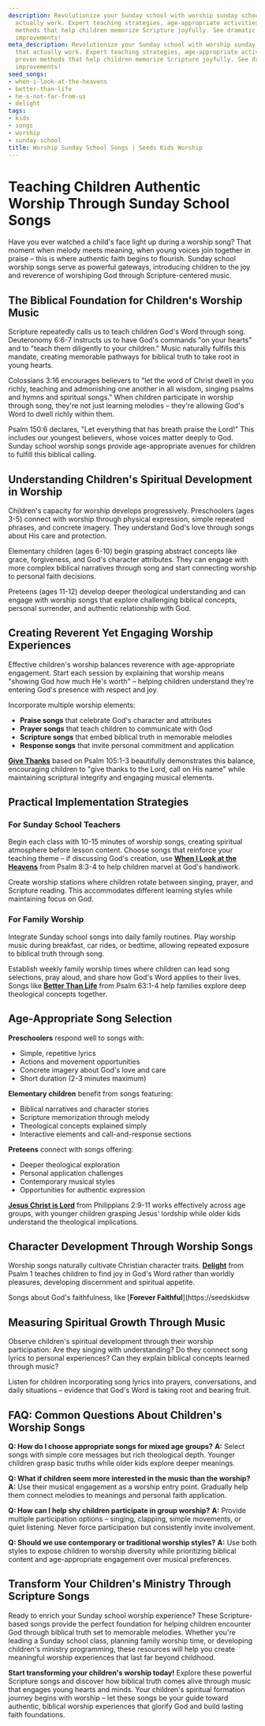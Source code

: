 ```yaml
---
description: Revolutionize your Sunday school with worship sunday school songs that
  actually work. Expert teaching strategies, age-appropriate activities, and proven
  methods that help children memorize Scripture joyfully. See dramatic engagement
  improvements!
meta_description: Revolutionize your Sunday school with worship sunday school songs
  that actually work. Expert teaching strategies, age-appropriate activities, and
  proven methods that help children memorize Scripture joyfully. See dramatic engagement
  improvements!
seed_songs:
- when-i-look-at-the-heavens
- better-than-life
- he-s-not-far-from-us
- delight
tags:
- kids
- songs
- worship
- sunday-school
title: Worship Sunday School Songs | Seeds Kids Worship
---
```

# Teaching Children Authentic Worship Through Sunday School Songs

Have you ever watched a child's face light up during a worship song? That moment when melody meets meaning, when young voices join together in praise – this is where authentic faith begins to flourish. Sunday school worship songs serve as powerful gateways, introducing children to the joy and reverence of worshiping God through Scripture-centered music.

## The Biblical Foundation for Children's Worship Music

Scripture repeatedly calls us to teach children God's Word through song. Deuteronomy 6:6-7 instructs us to have God's commands "on your hearts" and to "teach them diligently to your children." Music naturally fulfills this mandate, creating memorable pathways for biblical truth to take root in young hearts.

Colossians 3:16 encourages believers to "let the word of Christ dwell in you richly, teaching and admonishing one another in all wisdom, singing psalms and hymns and spiritual songs." When children participate in worship through song, they're not just learning melodies – they're allowing God's Word to dwell richly within them.

Psalm 150:6 declares, "Let everything that has breath praise the Lord!" This includes our youngest believers, whose voices matter deeply to God. Sunday school worship songs provide age-appropriate avenues for children to fulfill this biblical calling.

## Understanding Children's Spiritual Development in Worship

Children's capacity for worship develops progressively. Preschoolers (ages 3-5) connect with worship through physical expression, simple repeated phrases, and concrete imagery. They understand God's love through songs about His care and protection.

Elementary children (ages 6-10) begin grasping abstract concepts like grace, forgiveness, and God's character attributes. They can engage with more complex biblical narratives through song and start connecting worship to personal faith decisions.

Preteens (ages 11-12) develop deeper theological understanding and can engage with worship songs that explore challenging biblical concepts, personal surrender, and authentic relationship with God.

## Creating Reverent Yet Engaging Worship Experiences

Effective children's worship balances reverence with age-appropriate engagement. Start each session by explaining that worship means "showing God how much He's worth" – helping children understand they're entering God's presence with respect and joy.

Incorporate multiple worship elements:
- **Praise songs** that celebrate God's character and attributes
- **Prayer songs** that teach children to communicate with God
- **Scripture songs** that embed biblical truth in memorable melodies
- **Response songs** that invite personal commitment and application

[**Give Thanks**](https://seedskidsworship.com/product/give-thanks-psalm-1051-3-2/) based on Psalm 105:1-3 beautifully demonstrates this balance, encouraging children to "give thanks to the Lord, call on His name" while maintaining scriptural integrity and engaging musical elements.

## Practical Implementation Strategies

### For Sunday School Teachers

Begin each class with 10-15 minutes of worship songs, creating spiritual atmosphere before lesson content. Choose songs that reinforce your teaching theme – if discussing God's creation, use [**When I Look at the Heavens**](https://seedskidsworship.com/product/when-i-look-at-your-heavens/) from Psalm 8:3-4 to help children marvel at God's handiwork.

Create worship stations where children rotate between singing, prayer, and Scripture reading. This accommodates different learning styles while maintaining focus on God.

### For Family Worship

Integrate Sunday school songs into daily family routines. Play worship music during breakfast, car rides, or bedtime, allowing repeated exposure to biblical truth through song.

Establish weekly family worship times where children can lead song selections, pray aloud, and share how God's Word applies to their lives. Songs like [**Better Than Life**](https://seedskidsworship.com/product/seeds-of-praise-vol-3/) from Psalm 63:1-4 help families explore deep theological concepts together.

## Age-Appropriate Song Selection

**Preschoolers** respond well to songs with:
- Simple, repetitive lyrics
- Actions and movement opportunities
- Concrete imagery about God's love and care
- Short duration (2-3 minutes maximum)

**Elementary children** benefit from songs featuring:
- Biblical narratives and character stories
- Scripture memorization through melody
- Theological concepts explained simply
- Interactive elements and call-and-response sections

**Preteens** connect with songs offering:
- Deeper theological exploration
- Personal application challenges
- Contemporary musical styles
- Opportunities for authentic expression

[**Jesus Christ is Lord**](https://seedskidsworship.com/product/jesus-christ-is-lord-philippians-29-11-4/) from Philippians 2:9-11 works effectively across age groups, with younger children grasping Jesus' lordship while older kids understand the theological implications.

## Character Development Through Worship Songs

Worship songs naturally cultivate Christian character traits. [**Delight**](https://seedskidsworship.com/product/seeds-of-character-vol-6/) from Psalm 1 teaches children to find joy in God's Word rather than worldly pleasures, developing discernment and spiritual appetite.

Songs about God's faithfulness, like [**Forever Faithful**](https://seedskidsw

## Measuring Spiritual Growth Through Music

Observe children's spiritual development through their worship participation: Are they singing with understanding? Do they connect song lyrics to personal experiences? Can they explain biblical concepts learned through music?

Listen for children incorporating song lyrics into prayers, conversations, and daily situations – evidence that God's Word is taking root and bearing fruit.

## FAQ: Common Questions About Children's Worship Songs

**Q: How do I choose appropriate songs for mixed age groups?**
**A:** Select songs with simple core messages but rich theological depth. Younger children grasp basic truths while older kids explore deeper meanings.

**Q: What if children seem more interested in the music than the worship?**
**A:** Use their musical engagement as a worship entry point. Gradually help them connect melodies to meanings and personal faith application.

**Q: How can I help shy children participate in group worship?**
**A:** Provide multiple participation options – singing, clapping, simple movements, or quiet listening. Never force participation but consistently invite involvement.

**Q: Should we use contemporary or traditional worship styles?**
**A:** Use both styles to expose children to worship diversity while prioritizing biblical content and age-appropriate engagement over musical preferences.

## Transform Your Children's Ministry Through Scripture Songs

Ready to enrich your Sunday school worship experience? These Scripture-based songs provide the perfect foundation for helping children encounter God through biblical truth set to memorable melodies. Whether you're leading a Sunday school class, planning family worship time, or developing children's ministry programming, these resources will help you create meaningful worship experiences that last far beyond childhood.

**Start transforming your children's worship today!** Explore these powerful Scripture songs and discover how biblical truth comes alive through music that engages young hearts and minds. Your children's spiritual formation journey begins with worship – let these songs be your guide toward authentic, biblical worship experiences that glorify God and build lasting faith foundations.

<script type="application/ld+json">
{
  "@context": "https://schema.org",
  "@type": "Article",
  "headline": "Worship Sunday School Songs",
  "author": {
    "@type": "Organization",
    "name": "Seeds Kids Worship"
  },
  "publisher": {
    "@type": "Organization",
    "name": "Seeds Kids Worship",
    "logo": {
      "@type": "ImageObject",
      "url": "https://seedskidsworship.com/logo.png"
    }
  },
  "datePublished": "2025-09-08T17:09:16.393977",
  "dateModified": "2025-09-08T17:09:16.394024",
  "description": "Revolutionize your Sunday school with worship sunday school songs that actually work. Expert teaching strategies, age-appropriate activities, and proven methods",
  "mainEntityOfPage": {
    "@type": "WebPage",
    "@id": "https://seedskidsworship.com/activities/worship-sunday-school-songs/"
  }
}
</script>

<script type="application/ld+json">
{
  "@context": "https://schema.org",
  "@type": "Product",
  "name": "When I Look at the Heavens",
  "description": "A contemplative song about God's creation and our place in it",
  "url": "https://seedskidsworship.com/product/when-i-look-at-your-heavens/",
  "brand": {
    "@type": "Brand",
    "name": "Seeds Kids Worship"
  },
  "category": "Children's Christian Music",
  "album": "Trust"
}
</script>

<script type="application/ld+json">
{
  "@context": "https://schema.org",
  "@type": "Product",
  "name": "Better Than Life",
  "description": "Worship song celebrating God's love as better than life itself from Psalm 63",
  "url": "https://seedskidsworship.com/product/seeds-of-praise-vol-3/",
  "brand": {
    "@type": "Brand",
    "name": "Seeds Kids Worship"
  },
  "category": "Children's Christian Music",
  "album": "Seeds of Praise"
}
</script>

<script type="application/ld+json">
{
  "@context": "https://schema.org",
  "@type": "Product",
  "name": "He's Not Far From Us",
  "description": "A song about God's nearness and presence with us",
  "url": "https://seedskidsworship.com/product/hes-not-far-from-us-acts-1726-27-2/",
  "brand": {
    "@type": "Brand",
    "name": "Seeds Kids Worship"
  },
  "category": "Children's Christian Music",
  "album": "I AM with You"
}
</script>

<script type="application/ld+json">
{
  "@context": "https://schema.org",
  "@type": "Product",
  "name": "Delight",
  "
